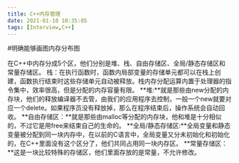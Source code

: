 ```yaml
---
title: C++内存管理
date: 2021-01-10 10:35:05
tags: [Interview,C++]
---
```


#明确能够画图内存分布图

在C++中内存分成5个区，他们分别是堆、栈、自由存储区、全局/静态存储区和常量存储区。
	栈：在执行函数时，函数内局部变量的存储单元都可以在栈上创建，函数执行结束时这些存储单元自动被释放。栈内存分配运算内置于处理器的指令集中，效率很高，但是分配的内存容量有限。
	**堆:**就是那些由new分配的内存块，他们的释放编译器不去管，由我们的应用程序去控制，一般一个new就要对应一个delete。如果程序员没有释放掉，那么在程序结束后，操作系统会自动回收。
	**自由存储区：**就是那些由malloc等分配的内存块，他和堆是十分相似的，不过它是用free来结束自己的生命的。
	**全局/静态存储区:**全局变量和静态变量被分配到同一块内存中，在以前的C语言中，全局变量又分未初始化和初始化的，在C++里面没有这个区分了，他们共同占用同一块内存区。
	**常量存储区：**这是一块比较特殊的存储区，他们里面存放的是常量，不允许修改。

